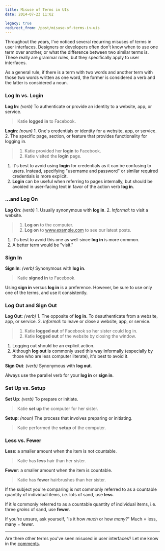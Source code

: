 ```yaml
---
title: Misuse of Terms in UIs
date: 2014-07-23 11:02

legacy: true
redirect_from: /post/misuse-of-terms-in-uis
---
```


Throughout the years, I've noticed several recurring misuses of terms in user interfaces. Designers or developers often don't know when to use one term over another, or what the difference between two similar terms is. These really are grammar rules, but they specifically apply to user interfaces.

As a general rule, if there is a term with two words and another term with those two words written as one word, the former is considered a verb and the latter is considered a noun.

### Log In vs. Login

**Log In**: _(verb)_ To authenticate or provide an identity to a website, app, or service.

> Katie **logged in** to Facebook.

**Login**: _(noun)_ 1. One's credentials or identity for a website, app, or service. 2. The specific page, section, or feature that provides functionality for logging in.

> 1. Katie provided her **login** to Facebook.
> 2. Katie visited the **login** page.

1. It's best to avoid using **login** for credentials as it can be confusing to users. Instead, specifying "username and password" or similar required credentials is more explicit.
2. **Login** can be useful when referring to pages internally, but should be avoided in user-facing text in favor of the action verb **log in**.

### ...and Log On

**Log On**: _(verb)_ 1. Usually synonymous with **log in**. 2. _Informal:_ to visit a website.

> 1. **Log on** to the computer.
> 2. **Log on** to www.example.com to see our latest posts.

1. It's best to avoid this one as well since **log in** is more common.
2. A better term would be "visit."

### Sign In

**Sign In**: _(verb)_ Synonymous with **log in**.

> Katie **signed in** to Facebook.

Using **sign in** versus **log in** is a preference. However, be sure to use only one of the terms, and use it consistently.

### Log Out and Sign Out

**Log Out**: _(verb)_ 1. The opposite of **log in**. To deauthenticate from a website, app, or service. 2. _Informal:_ to leave or close a website, app, or service.

> 1. Katie **logged out** of Facebook so her sister could log in.
> 2. Katie **logged out** of the website by closing the window.

1. Logging out should be an explicit action.
2. Although **log out** is commonly used this way informally (especially by those who are less computer literate), it's best to avoid it.

**Sign Out**: _(verb)_ Synonymous with **log out**.

Always use the parallel verb for your **log in** or **sign in**.

### Set Up vs. Setup

**Set Up**: _(verb)_ To prepare or initiate.

> Katie **set up** the computer for her sister.

**Setup**: _(noun)_ The process that involves preparing or initiating.

> Katie performed the **setup** of the computer.

### Less vs. Fewer

**Less**: a smaller amount when the item is not countable.

> Katie has **less** hair than her sister.

**Fewer**: a smaller amount when the item is countable.

> Katie has **fewer** hairbrushes than her sister.

If the subject you're comparing is not commonly referred to as a countable quantity of individual items, i.e. lots of sand, use **less**.

If it _is_ commonly referred to as a countable quantity of individual items, i.e. three _grains_ of sand, use **fewer**.

If you're unsure, ask yourself, "Is it how _much_ or how _many?_" Much = less, many = fewer.

-----

Are there other terms you've seen misused in user interfaces? Let me know in the [comments](http://cassidyjames.com/post/misuse-of-terms-in-uis#disqus_thread).
